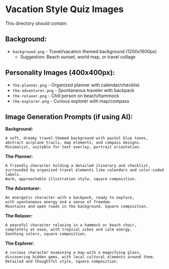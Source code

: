 # Vacation Style Quiz Images

This directory should contain:

## Background:
- `background.png` - Travel/vacation themed background (1200x1600px)
  - Suggestion: Beach sunset, world map, or travel collage

## Personality Images (400x400px):
- `the-planner.png` - Organized planner with calendar/checklist
- `the-adventurer.png` - Spontaneous traveler with backpack
- `the-relaxer.png` - Chill person on beach/hammock
- `the-explorer.png` - Curious explorer with map/compass

## Image Generation Prompts (if using AI):

**Background:**
```
A soft, dreamy travel-themed background with pastel blue tones, 
abstract airplane trails, map elements, and compass designs. 
Minimalist, suitable for text overlay, portrait orientation.
```

**The Planner:**
```
A friendly character holding a detailed itinerary and checklist, 
surrounded by organized travel elements like calendars and color-coded labels. 
Warm, approachable illustration style, square composition.
```

**The Adventurer:**
```
An energetic character with a backpack, ready to explore, 
with spontaneous energy and a sense of freedom. 
Mountains and open roads in the background. Square composition.
```

**The Relaxer:**
```
A peaceful character relaxing in a hammock or beach chair, 
completely at ease, with tropical vibes and calm energy. 
Soothing colors, square composition.
```

**The Explorer:**
```
A curious character examining a map with a magnifying glass, 
discovering hidden gems, with local cultural elements around them. 
Detailed and thoughtful style, square composition.
```

